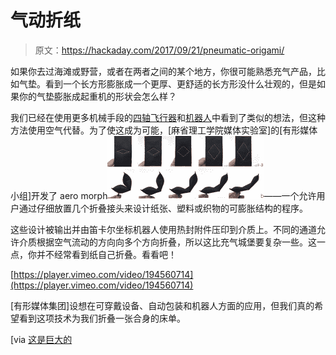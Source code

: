 # 气动折纸

> 原文：<https://hackaday.com/2017/09/21/pneumatic-origami/>

如果你去过海滩或野营，或者在两者之间的某个地方，你很可能熟悉充气产品，比如气垫。看到一个长方形膨胀成一个更厚、更舒适的长方形没什么壮观的，但是如果你的气垫膨胀成起重机的形状会怎么样？

我们已经在使用更多机械手段的[四轴飞行器](https://hackaday.com/2015/05/26/foldable-quadrotor-is-origamilicious/)和[机器人](https://hackaday.com/2014/08/11/self-assembling-origami-robots/)中看到了类似的想法，但这种方法使用空气代替。为了使这成为可能，[麻省理工学院媒体实验室]的[有形媒体小组]开发了 aero morph[![](img/d595fb88e2e42334e762a45253df6194.png)](https://hackaday.com/wp-content/uploads/2017/09/mitlab_01.jpg)——一个允许用户通过仔细放置几个折叠接头来设计纸张、塑料或织物的可膨胀结构的程序。

这些设计被输出并由笛卡尔坐标机器人使用热封附件压印到介质上。不同的通道允许介质根据空气流动的方向向多个方向折叠，所以这比充气城堡要复杂一些。这一点，你并不经常看到纸自己折叠。看看吧！

[https://player.vimeo.com/video/194560714](https://player.vimeo.com/video/194560714)

[有形媒体集团]设想在可穿戴设备、自动包装和机器人方面的应用，但我们真的希望看到这项技术为我们折叠一张合身的床单。

[via [这是巨大的](http://www.thisiscolossal.com/)